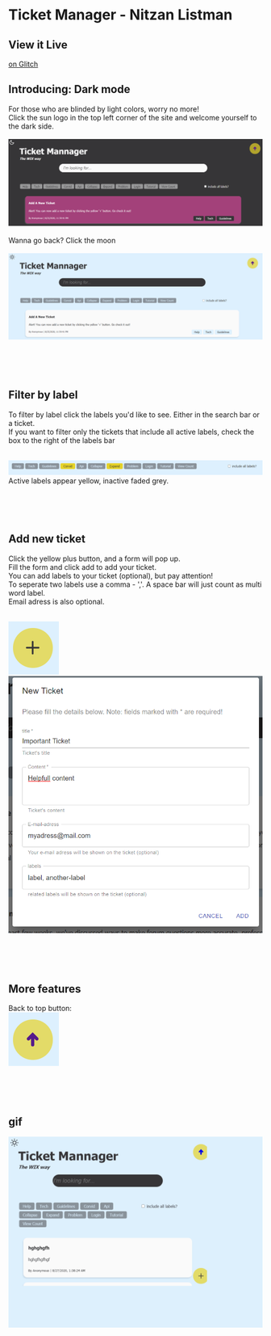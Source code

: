 # Ticket Manager - Nitzan Listman

## View it Live
[on Glitch](https://listguy-ticket-mannager-glitch2-2.glitch.me)


## Introducing: Dark mode<br />

For those who are blinded by light colors, worry no more!<br/>
Click the sun logo in the top left corner of the site and welcome yourself to the dark side.<br/><br/>
![Dark mode preview](./readme-files/dark-mode-prev.png)<br/><br/>
Wanna go back? Click the moon<br/><br/>
![Light mode preview](./readme-files/light-mode-prev.png)

<br/><br/><br/>

## Filter by label<br />

To filter by label click the labels you'd like to see. Either in the search bar or a ticket.<br/>
If you want to filter only the tickets that include all active labels, check the box to the right of the labels bar<br/><br/>

![Labels bar](./readme-files/labels-bar.png)<br/>
Active labels appear yellow, inactive faded grey.

<br/></br><br/>

## Add new ticket <br />

Click the yellow plus button, and a form will pop up.<br/>
Fill the form and click add to add your ticket.<br/>
You can add labels to your ticket (optional), but pay attention!<br/>
To seperate two labels use a comma - ','. A space bar will just count as multi word label.<br/>
Email adress is also optional.<br/><br/>

![Add button](./readme-files/plus-button.png)<br/>
![New ticket](./readme-files/new-ticket-prompt.png)

<br/></br><br/>

## More features <br />

Back to top button:<br/>
![Back to button](./readme-files/bbt-button.png)<br/>

<br/><br/><br/>


## gif <br/>

![gif](./readme-files/ui-testing-recording.gif)
